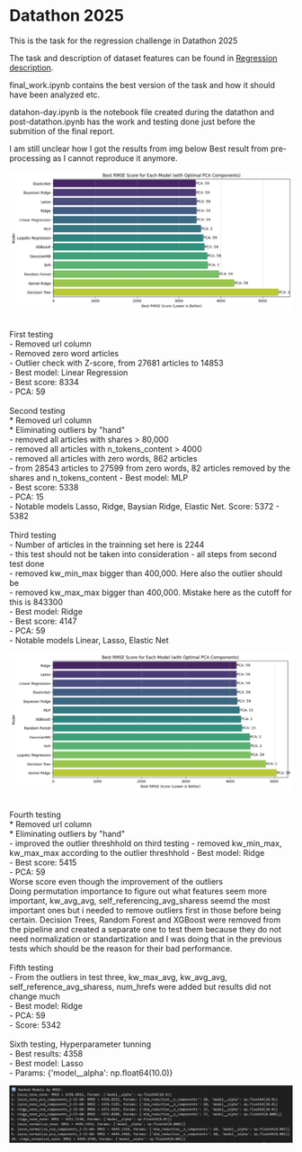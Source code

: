 # Datathon 2025 

This is the task for the regression challenge in Datathon 2025

The task and description of dataset features can be found in [Regression description](Regression-desc.pdf).

final_work.ipynb contains the best version of the task and how it should have been analyzed etc.

datahon-day.ipynb is the notebook file created during the datathon and post-datathon.ipynb has the work and testing done just before the submition of the final report.

I am still unclear how I got the results from img below Best result from pre-processing as I cannot reproduce it anymore. 

![Best result from pre-processing](images/best-results.png)

<br>
First testing<br>
    - Removed url column<br>
    - Removed zero word articles<br>
    - Outlier check with Z-score, from 27681 articles to 14853<br>
    - Best model: Linear Regression<br>
    - Best score: 8334<br>
    - PCA: 59<br>
<br>
Second testing<br>
    * Removed url column<br>
    * Eliminating outliers by "hand"<br>
        - removed all articles with shares > 80,000<br>
        - removed all articles with n_tokens_content > 4000<br>
        - removed all articles with zero words, 862 articles<br>
        - from 28543 articles to 27599 from zero words, 82 articles removed by the shares and n_tokens_content
    - Best model: MLP<br>
    - Best score: 5338<br>
    - PCA: 15<br>
    - Notable models Lasso, Ridge, Baysian Ridge, Elastic Net. Score: 5372 - 5382<br>
<br>
Third testing<br>
    - Number of articles in the trainning set here is 2244<br>
    - this test should not be taken into consideration
    - all steps from second test done<br>
    - removed kw_min_max bigger than 400,000. Here also the outlier should be <br>
    - removed kw_max_max bigger than 400,000. Mistake here as the cutoff for this is 843300 <br>
    - Best model: Ridge<br>
    - Best score: 4147<br>
    - PCA: 59<br>
    - Notable models Linear, Lasso, Elastic Net<br>

![Results with 25k removed articles](images/third-testing.png)<br>

<br>
Fourth testing<br>
    * Removed url column<br>
    * Eliminating outliers by "hand"<br>
        - improved the outlier threshhold on third testing
        - removed kw_min_max, kw_max_max according to the outlier threshhold
    - Best model: Ridge<br>
    - Best score: 5415<br>
    - PCA: 59<br>
Worse score even though the improvement of the outliers
<br>
Doing permutation importance to figure out what features seem more important, kw_avg_avg, self_referencing_avg_sharess seemd the most important ones but i needed to remove outliers first in those before being certain. Decision Trees, Random Forest and XGBoost were removed from the pipeline and created a separate one to test them because they do not need normalization or standartization and I was doing that in the previous tests which should be the reason for their bad performance.
<br>
<br>
Fifth testing<br>
    - From the outliers in test three, kw_max_avg, kw_avg_avg, self_reference_avg_sharess, num_hrefs were added but results did not change much<br>
    - Best model: Ridge<br>
    - PCA: 59<br>
    - Score: 5342<br>
<br>
Sixth testing, Hyperparameter tunning<br>
    - Best results: 4358<br>
    - Best model: Lasso<br>
    - Params: {'model__alpha': np.float64(10.0)}<br>

![Results with 25k removed articles](images/hyperparameter-tunning.png)<br>
 